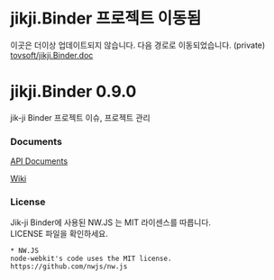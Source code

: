 # jikji.Binder 프로젝트 이동됨
이곳은 더이상 업데이트되지 않습니다. 다음 경로로 이동되었습니다. (private)  
[tovsoft/jikji.Binder.doc](https://github.com/tovsoft/jikji.Binder.doc/)  

# jikji.Binder 0.9.0
jik-ji Binder 프로젝트 이슈, 프로젝트 관리

### Documents

[API Documents](https://vulcan9.github.io/jikji.Binder.doc/)

[Wiki](https://github.com/vulcan9/jikji.Binder.doc/wiki)

### License

Jik-ji Binder에 사용된 NW.JS 는 MIT 라이센스를 따릅니다.<br>
LICENSE 파일을 확인하세요.
```
* NW.JS
node-webkit's code uses the MIT license.
https://github.com/nwjs/nw.js
```
